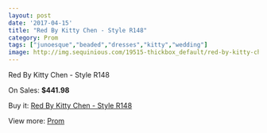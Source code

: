 ```yaml
---
layout: post
date: '2017-04-15'
title: "Red By Kitty Chen - Style R148"
category: Prom
tags: ["junoesque","beaded","dresses","kitty","wedding"]
image: http://img.sequinious.com/19515-thickbox_default/red-by-kitty-chen-style-r148.jpg
---
```

Red By Kitty Chen - Style R148

On Sales: **$441.98**
<a href="https://www.sequinious.com/prom/8846-red-by-kitty-chen-style-r148.html"><amp-img layout="responsive" width="600" height="600" src="//img.sequinious.com/19515-thickbox_default/red-by-kitty-chen-style-r148.jpg" alt="Red By Kitty Chen - Style R148 0" /></a>
<a href="https://www.sequinious.com/prom/8846-red-by-kitty-chen-style-r148.html"><amp-img layout="responsive" width="600" height="600" src="//img.sequinious.com/19517-thickbox_default/red-by-kitty-chen-style-r148.jpg" alt="Red By Kitty Chen - Style R148 1" /></a>
<a href="https://www.sequinious.com/prom/8846-red-by-kitty-chen-style-r148.html"><amp-img layout="responsive" width="600" height="600" src="//img.sequinious.com/19516-thickbox_default/red-by-kitty-chen-style-r148.jpg" alt="Red By Kitty Chen - Style R148 2" /></a>

Buy it: [Red By Kitty Chen - Style R148](https://www.sequinious.com/prom/8846-red-by-kitty-chen-style-r148.html "Red By Kitty Chen - Style R148")

View more: [Prom](https://www.sequinious.com/7-prom "Prom")